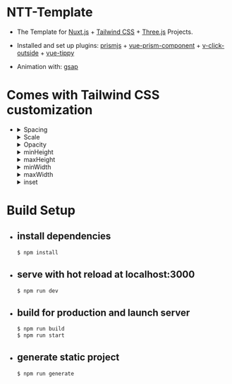 # NTT-Template

- The Template for
	[Nuxt.js][Nuxt.js] + 
	[Tailwind CSS][Tailwind CSS] +
	[Three.js][Three.js]
Projects.

- Installed and set up plugins:
	[prismjs][prismjs] + 
	[vue-prism-component][vue-prism-component] + 
	[v-click-outside][v-click-outside] +
	[vue-tippy][vue-tippy]

- Animation with:
	[gsap][gsap]

# Comes with Tailwind CSS customization

- 
	<details>
	<summary>Spacing</summary>

	```js
	spacing: {

		'0': '0',
		'px': '1px',
		'2px': '2px',
		'1': '0.25rem',
		'2': '0.5rem',
		'3': '0.75rem',
		'4': '1rem',
		'5': '1.25rem',
		'6': '1.5rem',
		'7': '1.75rem',
		'8': '2rem',
		'9': '2.25rem',
		'10': '2.5rem',
		'12': '3rem',
		'14': '3.5rem',
		'16': '4rem',
		'18': '4.5rem',
		'20': '5rem',
		'22': '5.5rem',
		'24': '6rem',
		'26': '6.5rem',
		'28': '7rem',
		'30': '7.5rem',
		'32': '8rem',
		'34': '8.5rem',
		'36': '9rem',
		'38': '9.5rem',
		'40': '10rem',
		'42': '10.5rem',
		'44': '11rem',
		'46': '11.5rem',
		'48': '12rem',
		'50': '12.5rem',
		'52': '13rem',
		'58': '14.5rem',
		'60': '15rem',
		'64': '16rem',
		'72': '18rem',
		'80': '20rem',
		'84': '21rem',
		'88': '22rem',
		'92': '23rem',
		'96': '24rem',
		'100': '25rem',
		'104': '26rem',
		'108': '27rem',
		'112': '28rem',
		'120': '30rem',
		'128': '32rem',
		'132': '33rem',
		'140': '35rem',
		'160': '40rem',
		'168': '42rem',
		'172': '43rem',
		'176': '44rem',
		'180': '45rem',
		'184': '46rem',
		'188': '47rem',

	}
	```
	</details>
  
	<details>
	<summary>Scale</summary>

	```js
	scale: {

		'0': '0',
		'15': '.15',
		'25': '.25',
		'50': '.5',
		'75': '.75',
		'80': '.8',
		'90': '.9',
		'100': '1',
		'125': '1.25',
		'150': '1.5',
		'200': '2',
		'300': '3',
		'400': '4',

	}
	```
	</details>

  
	<details>
		<summary>Opacity</summary>

	```js
	opacity:{

		'0':'0',
		'10':'0.1',
		'20':'0.2',
		'25':'0.25',
		'30':'0.3',
		'40':'0.4',
		'50':'0.5',
		'60':'0.6',
		'70':'0.7',
		'75':'0.75',
		'80':'0.8',
		'90':'0.9',
		'100':'1'

	}
	```
	</details>

  
	<details>
		<summary>minHeight</summary>

	```js
	minHeight: {

		'0': '0',
		'10': '2.5rem',
		'12': '3rem',
		'14': '3.5rem',
		'16': '4rem',
		'18': '4.5rem',
		'20': '5rem',
		'22': '5.5rem',
		'24': '6rem',
		'26': '6.5rem',
		'28': '7rem',
		'30': '7.5rem',
		'32': '8rem',
		'34': '8.5rem',
		'36': '9rem',
		'38': '9.5rem',
		'40': '10rem',
		'42': '10.5rem',
		'44': '11rem',
		'46': '11.5rem',
		'48': '12rem',
		'50': '12.5rem',
		'52': '13rem',
		'58': '14.5rem',
		'60': '15rem',
		'64': '16rem',
		'1/4': '25%',
		'1/2': '50%',
		'3/4': '75%',
		'full': '100%',

	}
	```
	</details>

  
	<details>
		<summary>maxHeight</summary>

	```js
	maxHeight: {

		'0': '0',
		'10': '2.5rem',
		'12': '3rem',
		'14': '3.5rem',
		'16': '4rem',
		'18': '4.5rem',
		'20': '5rem',
		'22': '5.5rem',
		'24': '6rem',
		'26': '6.5rem',
		'28': '7rem',
		'30': '7.5rem',
		'32': '8rem',
		'34': '8.5rem',
		'36': '9rem',
		'38': '9.5rem',
		'40': '10rem',
		'42': '10.5rem',
		'44': '11rem',
		'46': '11.5rem',
		'48': '12rem',
		'50': '12.5rem',
		'52': '13rem',
		'58': '14.5rem',
		'60': '15rem',
		'64': '16rem',
		'1/4': '25%',
		'1/2': '50%',
		'3/4': '75%',
		'full': '100%',

	}
	```
	</details>

  
	<details>
		<summary>minWidth</summary>

	```js
	minWidth: {

		'0': '0',
		'10': '2.5rem',
		'12': '3rem',
		'14': '3.5rem',
		'16': '4rem',
		'18': '4.5rem',
		'20': '5rem',
		'22': '5.5rem',
		'24': '6rem',
		'26': '6.5rem',
		'28': '7rem',
		'30': '7.5rem',
		'32': '8rem',
		'34': '8.5rem',
		'36': '9rem',
		'38': '9.5rem',
		'40': '10rem',
		'42': '10.5rem',
		'44': '11rem',
		'46': '11.5rem',
		'48': '12rem',
		'50': '12.5rem',
		'52': '13rem',
		'58': '14.5rem',
		'60': '15rem',
		'64': '16rem',
		'1/4': '25%',
		'1/2': '50%',
		'3/4': '75%',
		'full': '100%'

	}
	```
	</details>

  
	<details>
		<summary>maxWidth</summary>

	```js
	maxWidth: {

		'0': '0',
		'10': '2.5rem',
		'12': '3rem',
		'14': '3.5rem',
		'16': '4rem',
		'18': '4.5rem',
		'20': '5rem',
		'22': '5.5rem',
		'24': '6rem',
		'26': '6.5rem',
		'28': '7rem',
		'30': '7.5rem',
		'32': '8rem',
		'34': '8.5rem',
		'36': '9rem',
		'38': '9.5rem',
		'40': '10rem',
		'42': '10.5rem',
		'44': '11rem',
		'46': '11.5rem',
		'48': '12rem',
		'50': '12.5rem',
		'52': '13rem',
		'58': '14.5rem',
		'60': '15rem',
		'64': '16rem',
		'1/4': '25%',
		'1/2': '50%',
		'3/4': '75%',
		'full': '100%'
		
	}
	```
	</details>

  
	<details>
	<summary>inset</summary>

	```js
	inset: {

		'0':'0',
		auto: 'auto',
		'4':'1rem',
		'8':'2rem',
		'16':'4rem',
		'-4':'-1rem',
		'-8':'-2rem',
		'-16':'-4rem',

	}
	```
	</details>


# Build Setup

- ## install dependencies
	```bash
	$ npm install
	```

- ## serve with hot reload at localhost:3000
	```bash
	$ npm run dev
	```

- ## build for production and launch server
	```bash
	$ npm run build
	$ npm run start
	```

- ## generate static project
	```bash
	$ npm run generate
	```

[Nuxt.js]: https://nuxtjs.org
[Three.js]: https://threejs.org
[Tailwind CSS]: https://tailwindcss.com/

[prismjs]: https://prismjs.com/
[vue-prism-component]: https://github.com/egoist/vue-prism-component
[v-click-outside]: https://github.com/ndelvalle/v-click-outside
[vue-tippy]: https://github.com/KABBOUCHI/vue-tippy

[gsap]: https://greensock.com/gsap/
